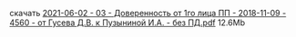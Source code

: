 <!-- [В начало](/docs/index.md) -->

скачать [2021-06-02 - 03 - Доверенность от 1го лица ПП - 2018-11-09 - 4560 - от Гусева Д.В. к Пузыниной И.А. - без ПД.pdf](https://raw.githubusercontent.com/polnomochiya-prava/net-polnomochiy-y-doveritelya-sovcombank-public/master/docs/dokumenty-v-sud-dele/2021-06-02-03-doverennost-ot-1go-lica-predsed-pravlenia-2018-11-09-4560-ot-gusev-d-v-k-puzyninoi-i-a/2021-06-02%20-%2003%20-%20%D0%94%D0%BE%D0%B2%D0%B5%D1%80%D0%B5%D0%BD%D0%BD%D0%BE%D1%81%D1%82%D1%8C%20%D0%BE%D1%82%201%D0%B3%D0%BE%20%D0%BB%D0%B8%D1%86%D0%B0%20%D0%9F%D0%9F%20-%202018-11-09%20-%204560%20-%20%D0%BE%D1%82%20%D0%93%D1%83%D1%81%D0%B5%D0%B2%D0%B0%20%D0%94.%D0%92.%20%D0%BA%20%D0%9F%D1%83%D0%B7%D1%8B%D0%BD%D0%B8%D0%BD%D0%BE%D0%B9%20%D0%98.%D0%90.%20-%20%D0%B1%D0%B5%D0%B7%20%D0%9F%D0%94.pdf) 12.6Mb
